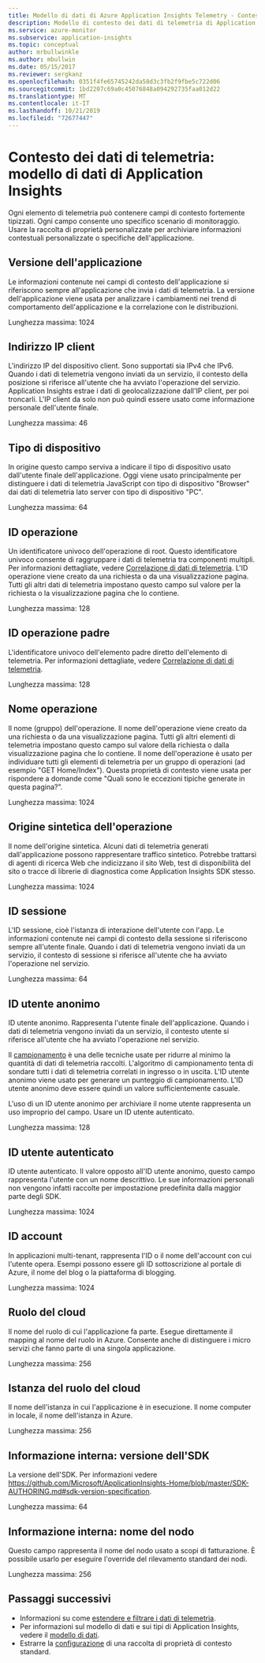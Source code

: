 ```yaml
---
title: Modello di dati di Azure Application Insights Telemetry - Contesto dei dati di telemetria | Microsoft Docs
description: Modello di contesto dei dati di telemetria di Application Insights
ms.service: azure-monitor
ms.subservice: application-insights
ms.topic: conceptual
author: mrbullwinkle
ms.author: mbullwin
ms.date: 05/15/2017
ms.reviewer: sergkanz
ms.openlocfilehash: 0351f4fe65745242da58d3c3fb2f9fbe5c722d06
ms.sourcegitcommit: 1bd2207c69a0c45076848a094292735faa012d22
ms.translationtype: MT
ms.contentlocale: it-IT
ms.lasthandoff: 10/21/2019
ms.locfileid: "72677447"
---
```

# <a name="telemetry-context-application-insights-data-model"></a>Contesto dei dati di telemetria: modello di dati di Application Insights

Ogni elemento di telemetria può contenere campi di contesto fortemente tipizzati. Ogni campo consente uno specifico scenario di monitoraggio. Usare la raccolta di proprietà personalizzate per archiviare informazioni contestuali personalizzate o specifiche dell'applicazione.


## <a name="application-version"></a>Versione dell'applicazione

Le informazioni contenute nei campi di contesto dell'applicazione si riferiscono sempre all'applicazione che invia i dati di telemetria. La versione dell'applicazione viene usata per analizzare i cambiamenti nei trend di comportamento dell'applicazione e la correlazione con le distribuzioni.

Lunghezza massima: 1024


## <a name="client-ip-address"></a>Indirizzo IP client

L'indirizzo IP del dispositivo client. Sono supportati sia IPv4 che IPv6. Quando i dati di telemetria vengono inviati da un servizio, il contesto della posizione si riferisce all'utente che ha avviato l'operazione del servizio. Application Insights estrae i dati di geolocalizzazione dall'IP client, per poi troncarli. L'IP client da solo non può quindi essere usato come informazione personale dell'utente finale. 

Lunghezza massima: 46


## <a name="device-type"></a>Tipo di dispositivo

In origine questo campo serviva a indicare il tipo di dispositivo usato dall'utente finale dell'applicazione. Oggi viene usato principalmente per distinguere i dati di telemetria JavaScript con tipo di dispositivo "Browser" dai dati di telemetria lato server con tipo di dispositivo "PC".

Lunghezza massima: 64


## <a name="operation-id"></a>ID operazione

Un identificatore univoco dell'operazione di root. Questo identificatore univoco consente di raggruppare i dati di telemetria tra componenti multipli. Per informazioni dettagliate, vedere [Correlazione di dati di telemetria](../../azure-monitor/app/correlation.md). L'ID operazione viene creato da una richiesta o da una visualizzazione pagina. Tutti gli altri dati di telemetria impostano questo campo sul valore per la richiesta o la visualizzazione pagina che lo contiene. 

Lunghezza massima: 128


## <a name="parent-operation-id"></a>ID operazione padre

L'identificatore univoco dell'elemento padre diretto dell'elemento di telemetria. Per informazioni dettagliate, vedere [Correlazione di dati di telemetria](../../azure-monitor/app/correlation.md).

Lunghezza massima: 128


## <a name="operation-name"></a>Nome operazione

Il nome (gruppo) dell'operazione. Il nome dell'operazione viene creato da una richiesta o da una visualizzazione pagina. Tutti gli altri elementi di telemetria impostano questo campo sul valore della richiesta o dalla visualizzazione pagina che lo contiene. Il nome dell'operazione è usato per individuare tutti gli elementi di telemetria per un gruppo di operazioni (ad esempio "GET Home/Index"). Questa proprietà di contesto viene usata per rispondere a domande come "Quali sono le eccezioni tipiche generate in questa pagina?".

Lunghezza massima: 1024


## <a name="synthetic-source-of-the-operation"></a>Origine sintetica dell'operazione

Il nome dell'origine sintetica. Alcuni dati di telemetria generati dall'applicazione possono rappresentare traffico sintetico. Potrebbe trattarsi di agenti di ricerca Web che indicizzano il sito Web, test di disponibilità del sito o tracce di librerie di diagnostica come Application Insights SDK stesso.

Lunghezza massima: 1024


## <a name="session-id"></a>ID sessione

L'ID sessione, cioè l'istanza di interazione dell'utente con l'app. Le informazioni contenute nei campi di contesto della sessione si riferiscono sempre all'utente finale. Quando i dati di telemetria vengono inviati da un servizio, il contesto di sessione si riferisce all'utente che ha avviato l'operazione nel servizio.

Lunghezza massima: 64


## <a name="anonymous-user-id"></a>ID utente anonimo

ID utente anonimo. Rappresenta l'utente finale dell'applicazione. Quando i dati di telemetria vengono inviati da un servizio, il contesto utente si riferisce all'utente che ha avviato l'operazione nel servizio.

Il [campionamento](../../azure-monitor/app/sampling.md) è una delle tecniche usate per ridurre al minimo la quantità di dati di telemetria raccolti. L'algoritmo di campionamento tenta di sondare tutti i dati di telemetria correlati in ingresso o in uscita. L'ID utente anonimo viene usato per generare un punteggio di campionamento. L'ID utente anonimo deve essere quindi un valore sufficientemente casuale. 

L'uso di un ID utente anonimo per archiviare il nome utente rappresenta un uso improprio del campo. Usare un ID utente autenticato.

Lunghezza massima: 128


## <a name="authenticated-user-id"></a>ID utente autenticato

ID utente autenticato. Il valore opposto all'ID utente anonimo, questo campo rappresenta l'utente con un nome descrittivo. Le sue informazioni personali non vengono infatti raccolte per impostazione predefinita dalla maggior parte degli SDK.

Lunghezza massima: 1024


## <a name="account-id"></a>ID account

In applicazioni multi-tenant, rappresenta l'ID o il nome dell'account con cui l'utente opera. Esempi possono essere gli ID sottoscrizione al portale di Azure, il nome del blog o la piattaforma di blogging.

Lunghezza massima: 1024


## <a name="cloud-role"></a>Ruolo del cloud

Il nome del ruolo di cui l'applicazione fa parte. Esegue direttamente il mapping al nome del ruolo in Azure. Consente anche di distinguere i micro servizi che fanno parte di una singola applicazione.

Lunghezza massima: 256


## <a name="cloud-role-instance"></a>Istanza del ruolo del cloud

Il nome dell'istanza in cui l'applicazione è in esecuzione. Il nome computer in locale, il nome dell'istanza in Azure.

Lunghezza massima: 256


## <a name="internal-sdk-version"></a>Informazione interna: versione dell'SDK

La versione dell'SDK. Per informazioni vedere https://github.com/Microsoft/ApplicationInsights-Home/blob/master/SDK-AUTHORING.md#sdk-version-specification.

Lunghezza massima: 64


## <a name="internal-node-name"></a>Informazione interna: nome del nodo

Questo campo rappresenta il nome del nodo usato a scopi di fatturazione. È possibile usarlo per eseguire l'override del rilevamento standard dei nodi.

Lunghezza massima: 256


## <a name="next-steps"></a>Passaggi successivi

- Informazioni su come [estendere e filtrare i dati di telemetria](../../azure-monitor/app/api-filtering-sampling.md).
- Per informazioni sul modello di dati e sui tipi di Application Insights, vedere il [modello di dati](data-model.md).
- Estrarre la [configurazione](../../azure-monitor/app/configuration-with-applicationinsights-config.md#telemetry-initializers-aspnet) di una raccolta di proprietà di contesto standard.
